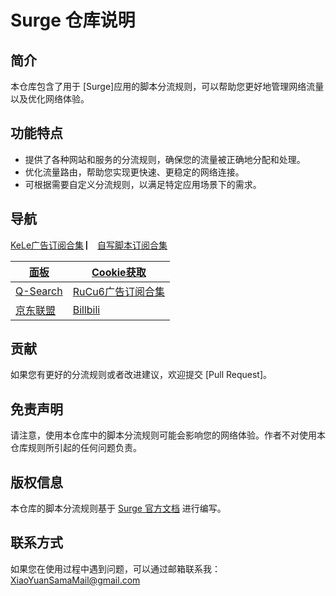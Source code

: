 # Surge 仓库说明

## 简介
本仓库包含了用于 [Surge]应用的脚本分流规则，可以帮助您更好地管理网络流量以及优化网络体验。

## 功能特点
- 提供了各种网站和服务的分流规则，确保您的流量被正确地分配和处理。
- 优化流量路由，帮助您实现更快速、更稳定的网络连接。
- 可根据需要自定义分流规则，以满足特定应用场景下的需求。

## 导航
[KeLe广告订阅合集](https://raw.githubusercontent.com/lhsll/kele/main/chongxie/7.sgmodule)                  ▏
[自写脚本订阅合集](https://raw.githubusercontent.com/lhsll/kele/main/chongxie/8.sgmodule)                   

| [面板](https://raw.githubusercontent.com/lhsll/kele/main/chongxie/1.sgmodule)|[Cookie获取](https://raw.githubusercontent.com/lhsll/kele/main/chongxie/2.sgmodule)|
|--------|-----------|
|[Q-Search](https://raw.githubusercontent.com/lhsll/kele/main/chongxie/3.sgmodule)|[RuCu6广告订阅合集](https://raw.githubusercontent.com/lhsll/kele/main/chongxie/4.sgmodule)|
|[京东联盟](https://raw.githubusercontent.com/lhsll/kele/main/chongxie/5.sgmodule)| [Billbili](https://raw.githubusercontent.com/lhsll/kele/main/chongxie/6.sgmodule)|
## 贡献
如果您有更好的分流规则或者改进建议，欢迎提交 [Pull Request]。

## 免责声明
请注意，使用本仓库中的脚本分流规则可能会影响您的网络体验。作者不对使用本仓库规则所引起的任何问题负责。

## 版权信息
本仓库的脚本分流规则基于 [Surge 官方文档](https://manual.nssurge.com/book/understanding-surge/cn) 进行编写。

## 联系方式
如果您在使用过程中遇到问题，可以通过邮箱联系我：XiaoYuanSamaMail@gmail.com